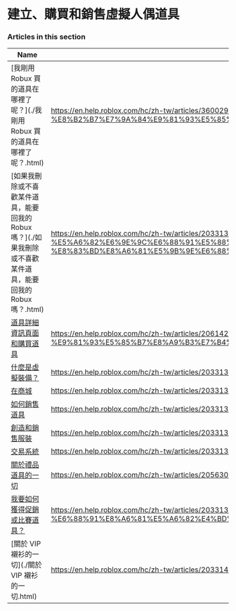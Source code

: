 # 建立、購買和銷售虛擬人偶道具  
### Articles in this section
Name|URL
-|-
[我剛用 Robux 買的道具在哪裡了呢？](./我剛用 Robux 買的道具在哪裡了呢？.html) |https://en.help.roblox.com/hc/zh-tw/articles/360029542532-%E6%88%91%E5%89%9B%E7%94%A8-Robux-%E8%B2%B7%E7%9A%84%E9%81%93%E5%85%B7%E5%9C%A8%E5%93%AA%E8%A3%A1%E4%BA%86%E5%91%A2
[如果我刪除或不喜歡某件道具，能要回我的 Robux 嗎？](./如果我刪除或不喜歡某件道具，能要回我的 Robux 嗎？.html) |https://en.help.roblox.com/hc/zh-tw/articles/203313290-%E5%A6%82%E6%9E%9C%E6%88%91%E5%88%AA%E9%99%A4%E6%88%96%E4%B8%8D%E5%96%9C%E6%AD%A1%E6%9F%90%E4%BB%B6%E9%81%93%E5%85%B7-%E8%83%BD%E8%A6%81%E5%9B%9E%E6%88%91%E7%9A%84-Robux-%E5%97%8E
[道具詳細資訊頁面和購買道具](./道具詳細資訊頁面和購買道具.html) |https://en.help.roblox.com/hc/zh-tw/articles/206142306-%E9%81%93%E5%85%B7%E8%A9%B3%E7%B4%B0%E8%B3%87%E8%A8%8A%E9%A0%81%E9%9D%A2%E5%92%8C%E8%B3%BC%E8%B2%B7%E9%81%93%E5%85%B7
[什麼是虛擬裝備？](./什麼是虛擬裝備？.html) |https://en.help.roblox.com/hc/zh-tw/articles/203313630-%E4%BB%80%E9%BA%BC%E6%98%AF%E8%99%9B%E6%93%AC%E8%A3%9D%E5%82%99
[在商城](./在商城.html) |https://en.help.roblox.com/hc/zh-tw/articles/203313300-%E5%9C%A8%E5%95%86%E5%9F%8E
[如何銷售道具](./如何銷售道具.html) |https://en.help.roblox.com/hc/zh-tw/articles/203313260-%E5%A6%82%E4%BD%95%E9%8A%B7%E5%94%AE%E9%81%93%E5%85%B7
[創造和銷售服裝](./創造和銷售服裝.html) |https://en.help.roblox.com/hc/zh-tw/articles/203313180-%E5%89%B5%E9%80%A0%E5%92%8C%E9%8A%B7%E5%94%AE%E6%9C%8D%E8%A3%9D
[交易系統](./交易系統.html) |https://en.help.roblox.com/hc/zh-tw/articles/203313310-%E4%BA%A4%E6%98%93%E7%B3%BB%E7%B5%B1
[關於禮品道具的一切](./關於禮品道具的一切.html) |https://en.help.roblox.com/hc/zh-tw/articles/205630374-%E9%97%9C%E6%96%BC%E7%A6%AE%E5%93%81%E9%81%93%E5%85%B7%E7%9A%84%E4%B8%80%E5%88%87
[我要如何獲得促銷或比賽道具？](./我要如何獲得促銷或比賽道具？.html) |https://en.help.roblox.com/hc/zh-tw/articles/203313270-%E6%88%91%E8%A6%81%E5%A6%82%E4%BD%95%E7%8D%B2%E5%BE%97%E4%BF%83%E9%8A%B7%E6%88%96%E6%AF%94%E8%B3%BD%E9%81%93%E5%85%B7
[關於 VIP 襯衫的一切](./關於 VIP 襯衫的一切.html) |https://en.help.roblox.com/hc/zh-tw/articles/203314080-%E9%97%9C%E6%96%BC-VIP-%E8%A5%AF%E8%A1%AB%E7%9A%84%E4%B8%80%E5%88%87